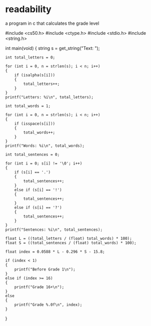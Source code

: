 # readability
a program in c that calculates the grade level

#include <cs50.h>
#include <ctype.h>
#include <stdio.h>
#include <string.h>

int main(void)
{
    string s = get_string("Text: ");

    int total_letters = 0;

    for (int i = 0, n = strlen(s); i < n; i++)
    {
        if (isalpha(s[i]))
        {
            total_letters++;
        }
    }
    printf("Letters: %i\n", total_letters);

    int total_words = 1;

    for (int i = 0, n = strlen(s); i < n; i++)
    {
        if (isspace(s[i]))
        {
            total_words++;
        }
    }
    printf("Words: %i\n", total_words);

    int total_sentences = 0;

    for (int i = 0; s[i] != '\0'; i++)
    {
        if (s[i] == '.')
        {
            total_sentences++;
        }
        else if (s[i] == '!')
        {
            total_sentences++;
        }
        else if (s[i] == '?')
        {
            total_sentences++;
        }
    }
    printf("Sentences: %i\n", total_sentences);

    float L = ((total_letters / (float) total_words) * 100);
    float S = ((total_sentences / (float) total_words) * 100);

    float index = 0.0588 * L - 0.296 * S - 15.8;

    if (index < 1)
    {
        printf("Before Grade 1\n");
    }
    else if (index >= 16)
    {
        printf("Grade 16+\n");
    }
    else
    {
        printf("Grade %.0f\n", index);
    }
}
